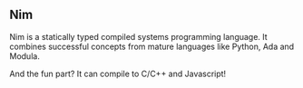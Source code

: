 ## Nim

Nim is a statically typed compiled systems programming language. It combines successful concepts from mature languages like Python, Ada and Modula.

And the fun part? It can compile to C/C++ and Javascript!
